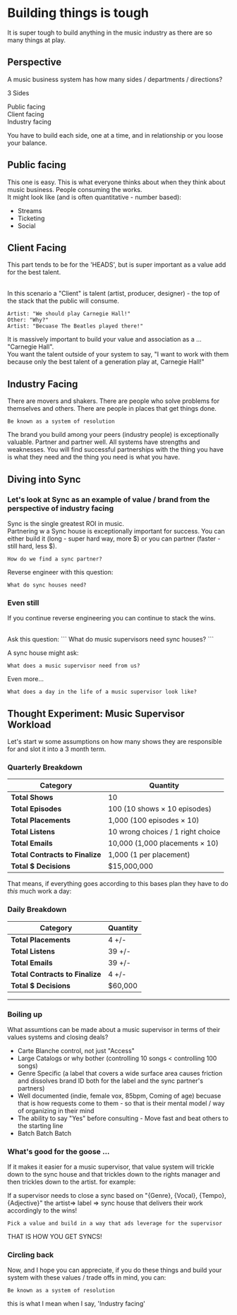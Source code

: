 # Building things is tough

It is super tough to build anything in the music industry as there are so many things at play. 


## Perspective 

A music business system has how many sides / departments / directions? <br/>

3 Sides<br/>

Public facing <br/>
Client facing <br/>
Industry facing <br/>

You have to build each side, one at a time, and in relationship or you loose your balance. 

## Public facing

This one is easy. This is what everyone thinks about when they think about music business. People consuming the works. <br/>
It might look like (and is often quantitative - number based):<br/> 
- Streams
- Ticketing
- Social

## Client Facing 

This part tends to be for the 'HEADS', but is super important as a value add for the best talent. 

<br/>
In this scenario a "Client" is talent (artist, producer, designer) - the top of the stack that the public will consume. 

```
Artist: "We should play Carnegie Hall!"
Other: "Why?"
Artist: "Becuase The Beatles played there!"
```
It is massively important to build your value and association as a ... "Carnegie Hall". <br/>
You want the talent outside of your system to say, "I want to work with them because only the best talent of a generation play at, Carnegie Hall!"
<br/>

## Industry Facing 

There are movers and shakers. There are people who solve problems for themselves and others. There are people in places that get things done. 
```
Be known as a system of resolution
```
The brand you build among your peers (industry people) is exceptionally valuable. Partner and partner well. All systems have strengths and weaknesses. You will find successful partnerships with the thing you have is what they need and the thing you need is what you have. 

## Diving into Sync

### Let's look at Sync as an example of value / brand from the perspective of industry facing

Sync is the single greatest ROI in music. <br/>
Partnering w a Sync house is exceptionally important for success. 
You can either build it (long - super hard way, more $) or you can partner (faster - still hard, less $). <br/>
```
How do we find a sync partner?
```

Reverse engineer with this question: 
```
What do sync houses need? 
```

### Even still

If you continue reverse engineering you can continue to stack the wins. 

<br/>
Ask this question:
```
What do music supervisors need sync houses?
```

A sync house might ask: 
```
What does a music supervisor need from us?
```
Even more...
```
What does a day in the life of a music supervisor look like?
```

## Thought Experiment: Music Supervisor Workload

Let's start w some assumptions on how many shows they are responsible for and slot it into a 3 month term. 

### Quarterly Breakdown

| Category            | Quantity                           |
|---------------------|------------------------------------|
| **Total Shows**     | 10                                 |
| **Total Episodes**  | 100 (10 shows × 10 episodes)       |
| **Total Placements**| 1,000 (100 episodes × 10)          |
| **Total Listens**   | 10 wrong choices / 1 right choice  |
| **Total Emails**    | 10,000 (1,000 placements × 10)     |
| **Total Contracts to Finalize** | 1,000 (1 per placement)            |
| **Total $ Decisions** | $15,000,000                      |

That means, if everything goes according to this bases plan they have to do _this_ much work a day:

### Daily Breakdown

| Category            | Quantity                           |
|---------------------|------------------------------------|
| **Total Placements**| 4 +/-         |
| **Total Listens**   | 39 +/-   |
| **Total Emails**    | 39 +/-     |
| **Total Contracts to Finalize** | 4 +/-           |
| **Total $ Decisions** | $60,000            |

---

### Boiling up

What assumtions can be made about a music supervisor in terms of their values systems and closing deals? 

- Carte Blanche control, not just "Access" 
- Large Catalogs or why bother (controlling 10 songs < controlling 100 songs) 
- Genre Specific (a label that covers a wide surface area causes friction and dissolves brand ID both for the label and the sync partner's partners)
- Well documented (indie, female vox, 85bpm, Coming of age) becuase that is how requests come to them - so that is their mental model / way of organizing in their mind
- The ability to say "Yes" before consulting - Move fast and beat others to the starting line
- Batch Batch Batch 


### What's good for the goose ...
If it makes it easier for a music supervisor, that value system will trickle down to the sync house and that trickles down to the rights manager and then trickles down to the artist. for example: 

If a supervisor needs to close a sync based on "{Genre}, {Vocal}, {Tempo}, {Adjective}" the artist=> label => sync house that delivers their work accordingly to the  wins!

``` lesson-here  
Pick a value and build in a way that ads leverage for the supervisor
```

THAT IS HOW YOU GET SYNCS!

### Circling back 

Now, and I hope you can appreciate, if you do these things and build your system with these values / trade offs in mind, you can: 

```
Be known as a system of resolution
```

this is what I mean when I say, 'Industry facing'






